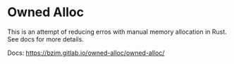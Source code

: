 # Owned Alloc

This is an attempt of reducing erros with manual memory allocation in Rust. See docs for more details.

Docs:
<https://bzim.gitlab.io/owned-alloc/owned-alloc/>
